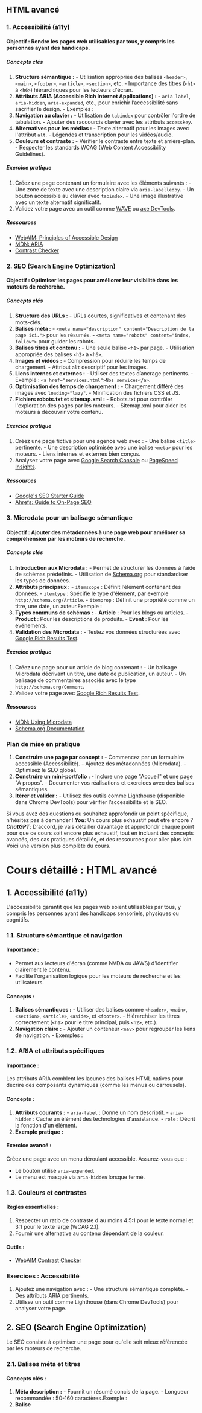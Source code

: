 ## **HTML avancé**

### **1. Accessibilité (a11y)**

#### **Objectif :** Rendre les pages web utilisables par tous, y compris les personnes ayant des handicaps.

##### **Concepts clés**

  1. **Structure sémantique :**
    - Utilisation appropriée des balises `<header>`, `<main>`, `<footer>`, `<article>`, `<section>`, etc.
    - Importance des titres (`<h1>` à `<h6>`) hiérarchiques pour les lecteurs d'écran.
  2. **Attributs ARIA (Accessible Rich Internet Applications) :**
    - `aria-label`, `aria-hidden`, `aria-expanded`, etc., pour enrichir l’accessibilité sans sacrifier le design.
    - Exemples :
  3. **Navigation au clavier :**
    - Utilisation de `tabindex` pour contrôler l'ordre de tabulation.
    - Ajouter des raccourcis clavier avec les attributs `accesskey`.
  4. **Alternatives pour les médias :**
    - Texte alternatif pour les images avec l'attribut `alt`.
    - Légendes et transcription pour les vidéos/audio.
  5. **Couleurs et contraste :**
    - Vérifier le contraste entre texte et arrière-plan.
    - Respecter les standards WCAG (Web Content Accessibility Guidelines).
##### **Exercice pratique**

  1. Créez une page contenant un formulaire avec les éléments suivants :
    - Une zone de texte avec une description claire via `aria-labelledby`.
    - Un bouton accessible au clavier avec `tabindex`.
    - Une image illustrative avec un texte alternatif significatif.
  2. Validez votre page avec un outil comme [WAVE]() ou [axe DevTools]().
##### **Ressources**

  - [WebAIM: Principles of Accessible Design]()
  - [MDN: ARIA](https://developer.mozilla.org/en-US/docs/Web/Accessibility/ARIA)
  - [Contrast Checker]()
 

### **2. SEO (Search Engine Optimization)**

#### **Objectif :** Optimiser les pages pour améliorer leur visibilité dans les moteurs de recherche.

##### **Concepts clés**

  1. **Structure des URLs :**
    - URLs courtes, significatives et contenant des mots-clés.
  2. **Balises méta :**
    - `<meta name="description" content="Description de la page ici.">` pour les résumés.
    - `<meta name="robots" content="index, follow">` pour guider les robots.
  3. **Balises titres et contenu :**
    - Une seule balise `<h1>` par page.
    - Utilisation appropriée des balises `<h2>` à `<h6>`.
  4. **Images et vidéos :**
    - Compression pour réduire les temps de chargement.
    - Attribut `alt` descriptif pour les images.
  5. **Liens internes et externes :**
    - Utiliser des textes d’ancrage pertinents.
    - Exemple : `<a href="services.html">Nos services</a>`.
  6. **Optimisation des temps de chargement :**
    - Chargement différé des images avec `loading="lazy"`.
    - Minification des fichiers CSS et JS.
  7. **Fichiers robots.txt et sitemap.xml :**
    - Robots.txt pour contrôler l'exploration des pages par les moteurs.
    - Sitemap.xml pour aider les moteurs à découvrir votre contenu.
##### **Exercice pratique**

  1. Créez une page fictive pour une agence web avec :
    - Une balise `<title>` pertinente.
    - Une description optimisée avec une balise `<meta>` pour les moteurs.
    - Liens internes et externes bien conçus.
  2. Analysez votre page avec [Google Search Console]() ou [PageSpeed Insights]().
##### **Ressources**

  - [Google's SEO Starter Guide]()
  - [Ahrefs: Guide to On-Page SEO]()
 

### **3. Microdata pour un balisage sémantique**

#### **Objectif :** Ajouter des métadonnées à une page web pour améliorer sa compréhension par les moteurs de recherche.

##### **Concepts clés**

  1. **Introduction aux Microdata :**
    - Permet de structurer les données à l’aide de schémas prédéfinis.
    - Utilisation de [Schema.org](https://schema.org/) pour standardiser les types de données.
  2. **Attributs principaux :**
    - `itemscope` : Définit l’élément contenant des données.
    - `itemtype` : Spécifie le type d'élément, par exemple `http://schema.org/Article`.
    - `itemprop` : Définit une propriété comme un titre, une date, un auteur.Exemple :
  3. **Types communs de schémas :**
    - **Article** : Pour les blogs ou articles.
    - **Product** : Pour les descriptions de produits.
    - **Event** : Pour les événements.
  4. **Validation des Microdata :**
    - Testez vos données structurées avec [Google Rich Results Test]().
##### **Exercice pratique**

  1. Créez une page pour un article de blog contenant :
    - Un balisage Microdata décrivant un titre, une date de publication, un auteur.
    - Un balisage de commentaires associés avec le type `http://schema.org/Comment`.
  2. Validez votre page avec [Google Rich Results Test]().
##### **Ressources**

  - [MDN: Using Microdata](https://developer.mozilla.org/en-US/docs/Web/HTML/Microdata)
  - [Schema.org Documentation](https://schema.org/)
 

### **Plan de mise en pratique**

  1. **Construire une page par concept :**
    - Commencez par un formulaire accessible (Accessibilité).
    - Ajoutez des métadonnées (Microdata).
    - Optimisez le SEO global.
  2. **Construire un mini-portfolio :**
    - Inclure une page "Accueil" et une page "À propos".
    - Documenter vos réalisations et exercices avec des balises sémantiques.
  3. **Itérer et valider :**
    - Utilisez des outils comme Lighthouse (disponible dans Chrome DevTools) pour vérifier l’accessibilité et le SEO.
 
Si vous avez des questions ou souhaitez approfondir un point spécifique, n'hésitez pas à demander !
***You***: Un cours plus exhaustif peut etre encore ?
***ChatGPT***: D'accord, je vais détailler davantage et approfondir chaque point pour que ce cours soit encore plus exhaustif, tout en incluant des concepts avancés, des cas pratiques détaillés, et des ressources pour aller plus loin. Voici une version plus complète du cours.
 

# **Cours détaillé : HTML avancé**

 

## **1. Accessibilité (a11y)**
L'accessibilité garantit que les pages web soient utilisables par tous, y compris les personnes ayant des handicaps sensoriels, physiques ou cognitifs.
 

### **1.1. Structure sémantique et navigation**

#### **Importance :**

  - Permet aux lecteurs d'écran (comme NVDA ou JAWS) d'identifier clairement le contenu.
  - Facilite l'organisation logique pour les moteurs de recherche et les utilisateurs.
#### **Concepts :**

  1. **Balises sémantiques :**
    - Utiliser des balises comme `<header>`, `<main>`, `<section>`, `<article>`, `<aside>`, et `<footer>`.
    - Hiérarchiser les titres correctement (`<h1>` pour le titre principal, puis `<h2>`, etc.).
  2. **Navigation claire :**
    - Ajouter un conteneur `<nav>` pour regrouper les liens de navigation.
    - Exemples :
 

### **1.2. ARIA et attributs spécifiques**

#### **Importance :**
Les attributs ARIA comblent les lacunes des balises HTML natives pour décrire des composants dynamiques (comme les menus ou carrousels).
#### **Concepts :**

  1. **Attributs courants :**
    - `aria-label` : Donne un nom descriptif.
    - `aria-hidden` : Cache un élément des technologies d'assistance.
    - `role` : Décrit la fonction d'un élément.
  2. **Exemple pratique :**
#### **Exercice avancé :**
Créez une page avec un menu déroulant accessible. Assurez-vous que :
  - Le bouton utilise `aria-expanded`.
  - Le menu est masqué via `aria-hidden` lorsque fermé.
 

### **1.3. Couleurs et contrastes**

#### **Règles essentielles :**

  1. Respecter un ratio de contraste d'au moins 4.5:1 pour le texte normal et 3:1 pour le texte large (WCAG 2.1).
  2. Fournir une alternative au contenu dépendant de la couleur.
#### **Outils :**

  - [WebAIM Contrast Checker]()
 

### **Exercices : Accessibilité**

  1. Ajoutez une navigation avec :
    - Une structure sémantique complète.
    - Des attributs ARIA pertinents.
  2. Utilisez un outil comme Lighthouse (dans Chrome DevTools) pour analyser votre page.
 

## **2. SEO (Search Engine Optimization)**
Le SEO consiste à optimiser une page pour qu'elle soit mieux référencée par les moteurs de recherche.
 

### **2.1. Balises méta et titres**

#### **Concepts clés :**

  1. **Méta description :**
    - Fournit un résumé concis de la page.
    - Longueur recommandée : 50-160 caractères.Exemple :
  2. **Balise <title> :**
    - Doit être unique et contenir des mots-clés.
    - Longueur idéale : 50-60 caractères.
  3. **Balises Open Graph :**
    - Optimisent l'affichage des pages sur les réseaux sociaux.Exemple :
 

### **2.2. Optimisation des images**

  1. **Compression :**
    - Utiliser des outils comme [TinyPNG](https://tinypng.com/).
  2. **Texte alternatif :**
    - Décrire chaque image en tenant compte de son contexte.
Exemple :
 

### **2.3. Fichiers robots.txt et sitemap.xml**

#### **Robots.txt :**
Permet d'empêcher certaines pages d'être explorées.
Exemple :
#### **Sitemap.xml :**
Liste des URL importantes pour les moteurs de recherche.
Exemple :
 

### **Exercices : SEO**

  1. Créez une page d'accueil avec :
    - Une balise `<title>` optimisée.
    - Une description SEO correcte.
    - Des images avec attributs `alt`.
  2. Analysez votre page avec [Ahrefs Webmaster Tools]().
 

## **3. Microdata pour un balisage sémantique**
Les Microdata enrichissent le HTML avec des métadonnées standardisées.
 

### **3.1. Syntaxe Microdata**

#### **Principaux attributs :**

  1. `itemscope` : Définit une entité.
  2. `itemtype` : Définit le type de l’entité (via Schema.org).
  3. `itemprop` : Spécifie les propriétés.Exemple :
 

### **3.2. Types communs de schémas**

  1. **Article :**
Exemple :
  2. **Produit :**
Exemple :
 

### **Exercices : Microdata**

  1. Implémentez un balisage Microdata pour :
    - Un article de blog avec titre, auteur, date.
    - Une liste de produits fictifs.
  2. Testez vos données avec [Google Rich Results Test]().
 

## **Ressources générales**

  1. [HTML Living Standard (WHATWG)]()
  2. [Google Lighthouse]()
  3. [Schema.org Documentation](https://schema.org/)
  4. [WAVE Web Accessibility Evaluation Tool]()
 
Si vous souhaitez approfondir un point ou voir des cas plus complexes, dites-le-moi !
***You***: Fournis moi encore plus de détails. N'oublie pas que je veux etre un expert, et que ma base vient du front
***ChatGPT***: Pour devenir expert en **HTML avancé** avec une base front-end, je vais enrichir davantage chaque section. Mon objectif est de t'offrir un contenu structuré, détaillé, et technique avec des concepts approfondis et des exemples complexes. Ce cours intégrera aussi des cas réels, des exercices pratiques détaillés, et des astuces issues de la pratique professionnelle.
 

# **HTML Avancé : Cours Exhaustif**

 

## **1. Accessibilité (a11y)**
L'accessibilité concerne tous les aspects de la conception et du développement web, permettant à chaque utilisateur d'interagir avec le contenu, quels que soient ses capacités ou appareils.
 

### **1.1. Structure sémantique et logique de navigation**

#### **Structure sémantique approfondie :**

  1. **Balises de conteneur :**
    - `<header>` : Pour les en-têtes, incluant logo, navigation principale, titre de la page.
    - `<footer>` : Liens additionnels comme les mentions légales ou les crédits.
    - `<main>` : Contenu principal unique par page.
    - `<aside>` : Contenus connexes, comme des widgets ou des publicités.
  2. **Balises de contenu :**
    - `<article>` : Pour un contenu indépendant, réutilisable ailleurs (ex. : articles de blog).
    - `<section>` : Pour regrouper des contenus thématiquement liés.
  3. **Hiérarchie des titres :**
    - Respecter la progression logique des titres.
    - Une seule balise `<h1>` par page.
    - Exemple incorrect : sauter du `<h1>` au `<h4>` sans utiliser `<h2>` ou `<h3>`.**Cas pratique complexe :**
 

### **1.2. Navigation au clavier et focus**

#### **Navigation clavier :**

  1. Assurez-vous que tous les éléments interactifs (liens, boutons, formulaires) sont accessibles avec la touche Tabulation.
  2. Ordre logique avec `tabindex` :
    - Valeur `0` : Respecte l’ordre du DOM.
    - Valeur négative (`-1`) : Exclut un élément de la navigation clavier.
    - Exemple :
#### **Gestion du focus :**

  1. Styles de focus clairs :
  2. **Récupération et déplacement du focus :**
    - Exemple d’un modal :
 

### **1.3. Rôles ARIA avancés**

#### **Cas avancés :**

  1. **Grille interactive :**
    - Ajouter les rôles `grid` et `gridcell` pour un tableau interactif.
    - Exemple :
  2. **Alertes dynamiques :**
    - Utiliser `role="alert"` pour informer l’utilisateur immédiatement.
    - Exemple :
 

### **Exercices pratiques avancés**

  1. Crée un menu de navigation avec des sous-menus accessibles :
    - Les sous-menus doivent être accessibles avec Tab et visibles au focus.
    - Ajouter `aria-expanded` pour indiquer l’état (ouvert/fermé).
  2. Implémente un composant dynamique avec focus géré :
    - Un modal avec focus déplacé à l’ouverture, et restauré à la fermeture.
 

## **2. SEO Avancé**

 

### **2.1. Optimisation des contenus**

#### **Balises importantes pour le SEO :**

  1. **Balise <meta> :**
    - Exemple optimisé :
  2. **Titre et description personnalisés par page :**
    - Exemple :
  3. **Rich snippets et données structurées :**
    - Exemple :
 

### **2.2. Optimisation des performances (core web vitals)**

#### **Principaux indicateurs :**

  1. **LCP (Largest Contentful Paint)** : Temps de chargement du plus grand élément visible.
    - Astuce : Utilisez un préchargement des polices et images critiques.
  2. **FID (First Input Delay)** : Temps de réponse après une interaction utilisateur.
    - Astuce : Minimisez le JavaScript bloquant.
  3. **CLS (Cumulative Layout Shift)** : Évitez les sauts visuels.
    - Utilisez des attributs `width` et `height` pour toutes les images.
#### **Chargement différé :**

  - Exemple pour les images :
 

### **Exercices SEO avancés**

  1. Crée une page produit avec :
    - Rich snippets pour les avis clients et le prix.
    - Images optimisées avec `srcset` pour les écrans haute résolution.
  2. Teste la page avec [Google PageSpeed Insights]().
 

## **3. Microdata pour un balisage sémantique avancé**

 

### **3.1. Microdata complexe :**

#### **Schéma Produit :**
Exemple complet avec détails :
#### **Événements :**
Exemple avec des événements multiples :
 

### **Exercices Microdata avancés**

  1. Implémente un schéma Article avec auteur, date, catégorie et balisage des commentaires.
  2. Valide les données avec [Google Rich Results Test]().
 

### **Ressources supplémentaires**

  1. [MDN Web Docs : Accessibilité](https://developer.mozilla.org/en-US/docs/Web/Accessibility)
  2. [Google Lighthouse pour le SEO]()
  3. [WCAG Quick Reference](https://www.w3.org/WAI/WCAG21/quickref/)
 
Ce plan exhaustif te permettra de progresser rapidement en HTML avancé tout en intégrant directement des pratiques front-end. Si tu souhaites encore plus d'exemples ou des outils pratiques, n'hésite pas à demander !
***You***: Super ! Donne moi au format markdown ce contenu, en t'assurant qu'il ne soit pas échappé par un apostrophe ou autre chose comme un <br>, je vais le mettre sur mon wiki et m'en servir comme base. Je te soumettrai ensuite mes exercices pour que tu me corriges.
Me certifie tu que ce que tu m'as donné couvre tout sur le sujet ?
***ChatGPT***: Voici le contenu au format Markdown, soigneusement formaté pour éviter les échappements. Cependant, concernant ta question, même si ce guide est très exhaustif, **aucune ressource ne peut couvrir "tout" sur un sujet** comme HTML avancé, car les pratiques évoluent constamment. Ce document couvre les aspects principaux et avancés d’accessibilité, SEO, et Microdata, mais il reste possible d’approfondir certains détails ou d’ajouter des cas spécifiques selon tes besoins.
 

# HTML Avancé : Guide Exhaustif

## Table des matières

  1. [Accessibilité (a11y)](https://chatgpt.com/c/67506b78-1c7c-800f-90b2-590b05146a11#1-accessibilit%C3%A9-a11y)
    - [Structure sémantique et logique de navigation](https://chatgpt.com/c/67506b78-1c7c-800f-90b2-590b05146a11#11-structure-s%C3%A9mantique-et-logique-de-navigation)
    - [Navigation au clavier et focus](https://chatgpt.com/c/67506b78-1c7c-800f-90b2-590b05146a11#12-navigation-au-clavier-et-focus)
    - [Rôles ARIA avancés](https://chatgpt.com/c/67506b78-1c7c-800f-90b2-590b05146a11#13-r%C3%B4les-aria-avanc%C3%A9s)
    - [Exercices pratiques avancés](https://chatgpt.com/c/67506b78-1c7c-800f-90b2-590b05146a11#exercices-pratiques-avanc%C3%A9s)
  2. [SEO Avancé](https://chatgpt.com/c/67506b78-1c7c-800f-90b2-590b05146a11#2-seo-avanc%C3%A9)
    - [Optimisation des contenus](https://chatgpt.com/c/67506b78-1c7c-800f-90b2-590b05146a11#21-optimisation-des-contenus)
    - [Optimisation des performances (Core Web Vitals)](https://chatgpt.com/c/67506b78-1c7c-800f-90b2-590b05146a11#22-optimisation-des-performances-core-web-vitals)
    - [Exercices SEO avancés](https://chatgpt.com/c/67506b78-1c7c-800f-90b2-590b05146a11#exercices-seo-avanc%C3%A9s)
  3. [Microdata pour un balisage sémantique avancé](https://chatgpt.com/c/67506b78-1c7c-800f-90b2-590b05146a11#3-microdata-pour-un-balisage-s%C3%A9mantique-avanc%C3%A9)
    - [Microdata complexe](https://chatgpt.com/c/67506b78-1c7c-800f-90b2-590b05146a11#31-microdata-complexe)
    - [Exercices Microdata avancés](https://chatgpt.com/c/67506b78-1c7c-800f-90b2-590b05146a11#exercices-microdata-avanc%C3%A9s)
  4. [Ressources supplémentaires](https://chatgpt.com/c/67506b78-1c7c-800f-90b2-590b05146a11#ressources-suppl%C3%A9mentaires)
 

## 1. Accessibilité (a11y)
L'accessibilité garantit que les pages web soient utilisables par tous, y compris les personnes ayant des handicaps sensoriels, physiques ou cognitifs.
### 1.1. Structure sémantique et logique de navigation

#### Structure sémantique approfondie

  - **Balises de conteneur :**
    - `<header>` : En-têtes (logo, navigation principale, titre de la page).
    - `<footer>` : Informations additionnelles (mentions légales, crédits).
    - `<main>` : Contenu principal unique par page.
    - `<aside>` : Contenus connexes (widgets, publicités).
  - **Balises de contenu :**
    - `<article>` : Contenu autonome (articles de blog, produits).
    - `<section>` : Regroupe des contenus thématiquement liés.
#### Exemple structuré

 

### 1.2. Navigation au clavier et focus

#### Navigation clavier

  1. Tous les éléments interactifs (liens, boutons, formulaires) doivent être accessibles via Tab.
  2. Gestion de l’ordre de navigation avec `tabindex` :
    - `tabindex="0"` : Ordre DOM par défaut.
    - `tabindex="-1"` : Exclu de la navigation clavier.
#### Gestion du focus

  - Styles visuels pour indiquer le focus :
  - Exemple pour un modal :
 

### 1.3. Rôles ARIA avancés

#### Cas pratiques

  - **Grille interactive** :
  - **Alertes dynamiques** :
 

### Exercices pratiques avancés

  1. Crée un menu de navigation avec des sous-menus accessibles :
    - Utilise `aria-expanded` et `tabindex` pour indiquer les états.
  2. Implémente un modal dynamique avec focus géré.
 

## 2. SEO Avancé

### 2.1. Optimisation des contenus

#### Balises importantes

  - `<meta name="description" content="Résumé concis">`
  - `<title>Page Optimisée</title>`
#### Rich snippets et données structurées

 

### 2.2. Optimisation des performances (Core Web Vitals)

#### Principaux indicateurs

  1. **LCP** (Largest Contentful Paint) : Temps de chargement du plus grand élément.
  2. **FID** (First Input Delay) : Temps de réponse après une interaction.
  3. **CLS** (Cumulative Layout Shift) : Limiter les sauts visuels.
#### Chargement différé

 

### Exercices SEO avancés

  1. Crée une page produit :
    - Rich snippets pour avis et prix.
    - Images optimisées avec `srcset`.
  2. Analyse avec [PageSpeed Insights]().
 

## 3. Microdata pour un balisage sémantique avancé

### 3.1. Microdata complexe

#### Schéma produit

 

### Exercices Microdata avancés

  1. Implémente un schéma Article avec :
    - Auteur, date, catégorie.
    - Balisage des commentaires.
 

## Ressources supplémentaires

  1. [MDN Web Docs : Accessibilité](https://developer.mozilla.org/en-US/docs/Web/Accessibility)
  2. [Google Lighthouse]()
  3. [WCAG Quick Reference](https://www.w3.org/WAI/WCAG21/quickref/)
 

### **Remarque importante** : Ce cours couvre les bases et des concepts avancés d'accessibilité, SEO, et Microdata, mais approfondir chaque aspect avec des cas spécifiques et des projets réels est crucial pour atteindre un niveau d’expertise.
Partage-moi tes exercices une fois prêts, et je te fournirai une correction détaillée !